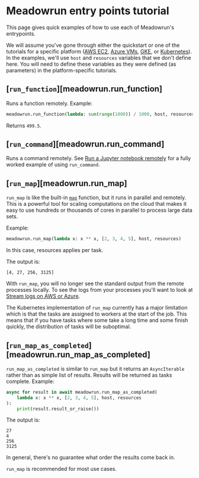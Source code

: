 # Meadowrun entry points tutorial

This page gives quick examples of how to use each of Meadowrun's entrypoints.

<!--quickstarted-start-->
We will assume you've gone through either the quickstart or one of the tutorials for a
specific platform ([AWS EC2](../aws_ec2), [Azure VMs](../azure_vm),
[GKE](../gke), or [Kubernetes](../kubernetes)). In the examples, we'll use
`host` and `resources` variables that we don't define here. You will need to define
these variables as they were defined (as parameters) in the platform-specific tutorials.
<!--quickstarted-end-->


## [`run_function`][meadowrun.run_function]

Runs a function remotely. Example:

```python
meadowrun.run_function(lambda: sum(range(1000)) / 1000, host, resources)
```

Returns `499.5`.

## [`run_command`][meadowrun.run_command]

Runs a command remotely. See [Run a Jupyter notebook remotely](../jupyter_notebook) for
a fully worked example of using `run_command`.

## [`run_map`][meadowrun.run_map]

`run_map` is like the built-in
[`map`](https://docs.python.org/3/library/functions.html#map) function, but it runs
in parallel and remotely. This is a powerful tool for scaling computations on the cloud
that makes it easy to use hundreds or thousands of cores in parallel to process large
data sets.

Example:

```python
meadowrun.run_map(lambda x: x ** x, [2, 3, 4, 5], host, resources)
```

In this case, resources applies per task.

The output is:

```
[4, 27, 256, 3125]
```

With `run_map`, you will no longer see the standard output from the remote processes
locally. To see the logs from your processes you'll want to look at [Stream logs on AWS
or Azure](../../how_to/read_logs).

The Kubernetes implementation of `run_map` currently has a major limitation which is
that the tasks are assigned to workers at the start of the job. This means that if
you have tasks where some take a long time and some finish quickly, the distribution of
tasks will be suboptimal.


## [`run_map_as_completed`][meadowrun.run_map_as_completed]

`run_map_as_completed` is similar to `run_map` but it returns an `AsyncIterable` rather
than as simple list of results. Results will be returned as tasks complete. Example:

```python
async for result in await meadowrun.run_map_as_completed(
    lambda x: x ** x, [2, 3, 4, 5], host, resources
):
    print(result.result_or_raise())
```

The output is:

```
27
4
256
3125
```

In general, there's no guarantee what order the results come back in.

`run_map` is recommended for most use cases.
